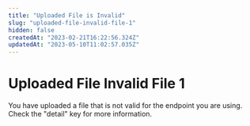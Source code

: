 ```yaml
---
title: "Uploaded File is Invalid"
slug: "uploaded-file-invalid-file-1"
hidden: false
createdAt: "2023-02-21T16:22:56.324Z"
updatedAt: "2023-05-10T11:02:57.035Z"
---
```

Uploaded File Invalid File 1
============================

You have uploaded a file that is not valid for the endpoint you are using. Check the "detail" key for more information.
